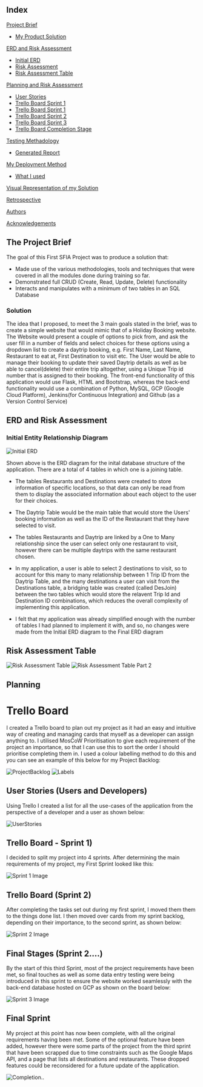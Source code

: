 ## Index
[Project Brief](#brief)
   * [My Product Solution](#mysolution)
   
[ERD and Risk Assessment](#erdrisk)
   * [Initial ERD](#erd)
   * [Risk Assessment](#riskassess)
   * [Risk Assessment Table](#risktable)
   

[Planning and Risk Assessment](#Planning)
   * [User Stories](#userstories)
   * [Trello Board Sprint 1](#spr1)
   * [Trello Board Sprint 1](#spr1)
   * [Trello Board Sprint 2](#spr2)
   * [Trello Board Sprint 3](#spr3)
   * [Trello Board Completion Stage](#sprF)
	
[Testing Methadology](#testingmethod)
   * [Generated Report](#testingreport)
     
[My Deployment Method](#deploymentmethod)
   * [What I used](#techused)

[Visual Representation of my Solution](#visrep)

[Retrospective](#improve)

[Authors](#authorsinv)

[Acknowledgements](#acknowledgements)

<a name="brief"></a>
## The Project Brief

The goal of this First SFIA Project was to produce a solution that:
* Made use of the various methodologies, tools and techniques that were covered in all the modules done during training so far.
* Demonstrated full CRUD (Create, Read, Update, Delete) functionality
* Interacts and manipulates with a minimum of two tables in an SQL Database


<a name="mysolution"></a>
### Solution

The idea that I proposed, to meet the 3 main goals stated in the brief, was to create a simple website that would mimic that of a Holiday Booking website. 
The Website would present a couple of options to pick from, and ask the user fill in a number of fields and select choices for these options using a dropdown list to create a daytrip booking, e.g. First Name, Last Name, Restaurant to eat at, First Destination to visit etc. 
The User would be able to manage their booking to update their saved Daytrip details as well as be able to cancel(delete) their entire trip altogether, using a Unique Trip id number that is assigned to their booking.
The front-end functionality of this application would use Flask, HTML and Bootstrap, whereas the back-end functionality would use a combination of Python, MySQL, GCP (Google Cloud Platform), Jenkins(for Continuous Integration) and Github (as a Version Control Service)


<a name="erdrisk"></a>
## ERD and Risk Assessment

<a name="erd"></a>
### Initial Entity Relationship Diagram
![Initial ERD](/images/ERD.PNG)

Shown above is the ERD diagram for the inital database structure of the application. There are a total of 4 tables in which one is a joining table. 

* The tables Restaurants and Destinations were created to store information of specific locations, so that data can only be read from them to display the associated information about each object to the user for their choices.

* The Daytrip Table would be the main table that would store the Users' booking information as well as the ID of the Restaurant that they have selected to visit. 

* The tables Restaurants and Daytrip are linked by a One to Many relationship since the user can select only one restaurant to visit, however there can be multiple daytrips with the same restaurant chosen.

* In my application, a user is able to select 2 destinations to visit, so to account for this many to many relationship between 1 Trip ID from the Daytrip Table, and the many destinations a user can visit from the Destinations table, a bridging table was created (called DesJoin) between the two tables which would store the relavent Trip Id and Destination ID combinations, which reduces the overall complexity of implementing this application.

* I felt that my application was already simplified enough with the number of tables I had planned to implement it with, and so, no changes were made from the Initial ERD diagram to the Final ERD diagram

<a name="Risk"></a>
## Risk Assessment Table
![Risk Assessment Table](/images/risktable1.jpg)
![Risk Assessment Table Part 2](/images/risktable2.jpg)

<a name="Planning"></a>
## Planning 
# Trello Board

I created a Trello board to plan out my project as it had an easy and intuitive way of creating and managing cards that myself as a developer can assign anything to. I utilised MosCoW Prioritisation to give each requirement of the project an importance, so that I can use this to sort the order I should prioritise completing them in. I used a colour labelling method to do this and you can see an example of this below for my Project Backlog:

![ProjectBacklog](/images/projectbacklog.PNG) ![Labels](/images/MoSCoWLabels.jpg)

<a name="userstories"></a>
## User Stories (Users and Developers)

Using Trello I created a list for all the use-cases of the application from the perspective of a developer and a user as shown below:

![UserStories](/images/Userstories.PNG)

<a name="spr1"></a>
## Trello Board - Sprint 1)

I decided to split my project into 4 sprints. After determining the main requirements of my project, my First Sprint looked like this:

![Sprint 1 Image](/images/sprint1.PNG)

<a name="spr2"></a>
## Trello Board (Sprint 2)

After completing the tasks set out during my first sprint, I moved them them to the things done list. I then moved over cards from my sprint backlog, depending on their importance, to the second sprint, as shown below:

![Sprint 2 Image](/images/sprint2.PNG)

<a name="spr3"></a>
## Final Stages (Sprint 2....)

By the start of this third Sprint, most of the project requirements have been met, so final touches as well as some data entry testing were being introduced in this sprint to ensure the website worked seamlessly with the back-end database hosted on GCP as shown on the board below:

![Sprint 3 Image](/images/sprint3.PNG)

<a name="sprF"></a>
## Final Sprint

My project at this point has now been complete, with all the original requirements having been met. Some of the optional feature have been added, however there were some parts of the project from the third sprint that have been scrapped due to time constraints such as the Google Maps API, and a page that lists all destinations and restaurants. These dropped features could be reconsidered for a future update of the application.

![Completion..](/images/finalsprint.PNG)